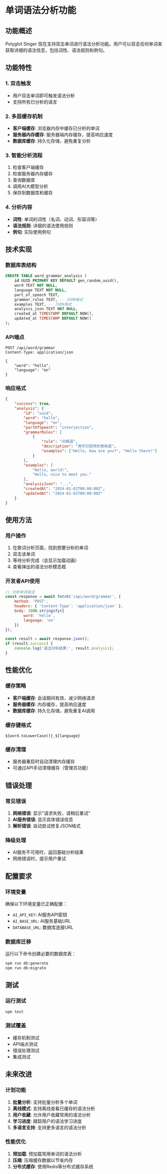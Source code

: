 # 单词语法分析功能

## 功能概述

Polyglot Singer 现在支持双击单词进行语法分析功能。用户可以双击任何单词来获取详细的语法信息，包括词性、语法规则和例句。

## 功能特性

### 1. 双击触发
- 用户双击单词即可触发语法分析
- 支持所有已分析的语言

### 2. 多层缓存机制
- **客户端缓存**: 浏览器内存中缓存已分析的单词
- **服务器内存缓存**: 服务器端内存缓存，提高响应速度
- **数据库缓存**: 持久化存储，避免重复分析

### 3. 智能分析流程
1. 检查客户端缓存
2. 检查服务器内存缓存
3. 查询数据库
4. 调用AI大模型分析
5. 保存到数据库和缓存

### 4. 分析内容
- **词性**: 单词的词性（名词、动词、形容词等）
- **语法规则**: 详细的语法使用规则
- **例句**: 实际使用例句

## 技术实现

### 数据库表结构

```sql
CREATE TABLE word_grammar_analysis (
    id UUID PRIMARY KEY DEFAULT gen_random_uuid(),
    word TEXT NOT NULL,
    language TEXT NOT NULL,
    part_of_speech TEXT,
    grammar_rules TEXT, -- JSON格式
    examples TEXT, -- JSON格式
    analysis_json TEXT NOT NULL,
    created_at TIMESTAMP DEFAULT NOW(),
    updated_at TIMESTAMP DEFAULT NOW()
);
```

### API端点

```
POST /api/word/grammar
Content-Type: application/json

{
    "word": "hello",
    "language": "en"
}
```

### 响应格式

```json
{
    "success": true,
    "analysis": {
        "id": "uuid",
        "word": "hello",
        "language": "en",
        "partOfSpeech": "interjection",
        "grammarRules": [
            {
                "rule": "问候语",
                "description": "用于打招呼的常用语",
                "examples": ["Hello, how are you?", "Hello there!"]
            }
        ],
        "examples": [
            "Hello, world!",
            "Hello, nice to meet you."
        ],
        "analysisJson": "...",
        "createdAt": "2024-01-01T00:00:00Z",
        "updatedAt": "2024-01-01T00:00:00Z"
    }
}
```

## 使用方法

### 用户操作
1. 在歌词分析页面，找到想要分析的单词
2. 双击该单词
3. 等待分析完成（会显示加载动画）
4. 查看弹出的语法分析模态框

### 开发者API使用

```javascript
// 分析单词语法
const response = await fetch('/api/word/grammar', {
    method: 'POST',
    headers: { 'Content-Type': 'application/json' },
    body: JSON.stringify({
        word: 'hello',
        language: 'en'
    })
});

const result = await response.json();
if (result.success) {
    console.log('语法分析结果:', result.analysis);
}
```

## 性能优化

### 缓存策略
- **客户端缓存**: 会话期间有效，减少网络请求
- **服务器缓存**: 内存缓存，提高响应速度
- **数据库缓存**: 持久化存储，避免重复AI调用

### 缓存键格式
```
${word.toLowerCase()}_${language}
```

### 缓存清理
- 服务器重启时自动清理内存缓存
- 可通过API手动清理缓存（管理员功能）

## 错误处理

### 常见错误
1. **网络错误**: 显示"请求失败，请稍后重试"
2. **AI服务错误**: 显示具体错误信息
3. **解析错误**: 自动尝试修复JSON格式

### 降级处理
- AI服务不可用时，返回基础分析结果
- 网络错误时，提示用户重试

## 配置要求

### 环境变量
确保以下环境变量已正确配置：
- `AI_API_KEY`: AI服务API密钥
- `AI_BASE_URL`: AI服务基础URL
- `DATABASE_URL`: 数据库连接URL

### 数据库迁移
运行以下命令创建必要的数据库表：
```bash
npm run db:generate
npm run db:migrate
```

## 测试

### 运行测试
```bash
npm test
```

### 测试覆盖
- 缓存机制测试
- API端点测试
- 错误处理测试
- 集成测试

## 未来改进

### 计划功能
1. **批量分析**: 支持批量分析多个单词
2. **离线模式**: 支持离线查看已缓存的语法分析
3. **用户收藏**: 允许用户收藏常用的语法分析
4. **学习进度**: 跟踪用户的语法学习进度
5. **多语言支持**: 支持更多语言的语法分析

### 性能优化
1. **预加载**: 预加载常用单词的语法分析
2. **压缩**: 压缩缓存数据以节省内存
3. **分布式缓存**: 使用Redis等分布式缓存系统 
